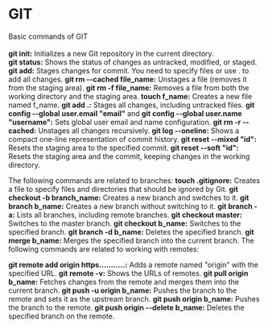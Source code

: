 # GIT
Basic commands of GIT </br>  
**git init:** Initializes a new Git repository in the current directory.  
**git status:** Shows the status of changes as untracked, modified, or staged.
**git add:** Stages changes for commit. You need to specify files or use . to add all changes.
**git rm --cached file_name:** Unstages a file (removes it from the staging area).
**git rm -f file_name:** Removes a file from both the working directory and the staging area.
**touch f_name:** Creates a new file named f_name.
**git add .:** Stages all changes, including untracked files.
**git config --global user.email "email"** and **git config --global user.name "username":** Sets global user email and name configuration.
**git rm -r --cached:** Unstages all changes recursively.
**git log --oneline:** Shows a compact one-line representation of commit history.
**git reset --mixed "id":** Resets the staging area to the specified commit.
**git reset --soft "id":** Resets the staging area and the commit, keeping changes in the working directory.

The following commands are related to branches:
**touch .gitignore:** Creates a file to specify files and directories that should be ignored by Git.
**git checkout -b branch_name:** Creates a new branch and switches to it.
**git branch b_name:** Creates a new branch without switching to it.
**git branch -a:** Lists all branches, including remote branches.
**git checkout master:** Switches to the master branch.
**git checkout b_name:** Switches to the specified branch.
**git branch -d b_name:** Deletes the specified branch.
**git merge b_name:** Merges the specified branch into the current branch.
The following commands are related to working with remotes:

**git remote add origin https………..:** Adds a remote named "origin" with the specified URL.
**git remote -v:** Shows the URLs of remotes.
**git pull origin b_name:** Fetches changes from the remote and merges them into the current branch.
**git push -u origin b_name:** Pushes the branch to the remote and sets it as the upstream branch.
**git push origin b_name:** Pushes the branch to the remote.
**git push origin --delete b_name:** Deletes the specified branch on the remote.
